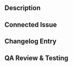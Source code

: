 ## Description
<!--
Provide a general summary of your changes.
-->

## Connected Issue
<!--
Please link to the issue here (example: Closes #123).
-->

## Changelog Entry
<!--
The changelog entry.
-->

## QA Review & Testing
<!--
Please describe in detail how to test your changes.
-->

